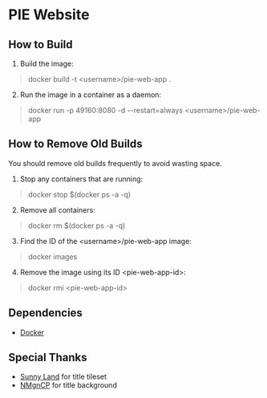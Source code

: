 # PIE Website

## How to Build

1. Build the image:

> docker build -t \<username\>/pie-web-app .

2. Run the image in a container as a daemon:

> docker run -p 49160:8080 -d --restart=always \<username\>/pie-web-app

## How to Remove Old Builds

You should remove old builds frequently to avoid wasting space.

1. Stop any containers that are running:

> docker stop $(docker ps -a -q)

2. Remove all containers:

> docker rm $(docker ps -a -q)

3. Find the ID of the \<username\>/pie-web-app image:

> docker images

4. Remove the image using its ID \<pie-web-app-id\>:

> docker rmi \<pie-web-app-id\>

## Dependencies

- [Docker](https://www.docker.com/)

## Special Thanks

- [Sunny Land](https://ansimuz.itch.io/sunny-land-pixel-game-art) for title tileset
- [NMgnCP](http://www.nmgcp.com/) for title background
